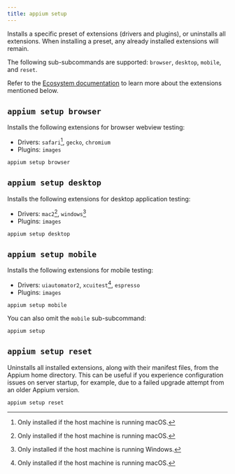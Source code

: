 ```yaml
---
title: appium setup
---
```


Installs a specific preset of extensions (drivers and plugins), or uninstalls all extensions.
When installing a preset, any already installed extensions will remain.

The following sub-subcommands are supported: `browser`, `desktop`, `mobile`, and `reset`.

Refer to the [Ecosystem documentation](../../ecosystem/index.md) to learn more about the extensions
mentioned below.

## `appium setup browser`

Installs the following extensions for browser webview testing:

* Drivers: `safari`[^1], `gecko`, `chromium`
* Plugins: `images`

```
appium setup browser
```

## `appium setup desktop`

Installs the following extensions for desktop application testing:

* Drivers: `mac2`[^1], `windows`[^2]
* Plugins: `images`

```
appium setup desktop
```

## `appium setup mobile`

Installs the following extensions for mobile testing:

* Drivers: `uiautomator2`, `xcuitest`[^1], `espresso`
* Plugins: `images`

```
appium setup mobile
```

You can also omit the `mobile` sub-subcommand:

```
appium setup
```

## `appium setup reset`

Uninstalls all installed extensions, along with their manifest files, from the Appium home
directory. This can be useful if you experience configuration issues on server startup, for
example, due to a failed upgrade attempt from an older Appium version.

```
appium setup reset
```

[^1]: Only installed if the host machine is running macOS.
[^2]: Only installed if the host machine is running Windows.
